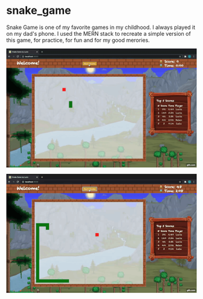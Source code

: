 # snake_game
Snake Game is one of my favorite games in my childhood. I always played it on my dad's phone. I used the MERN stack to recreate a simple version of this game, for practice, for fun and for my good merories. 

<div align="center">
  
![Snake Game Demo](./snake_game_demo_II.gif)

</div>

<div align="center">
  
![Snake Game Demo](./snake_game_demo_I.gif)

</div>
